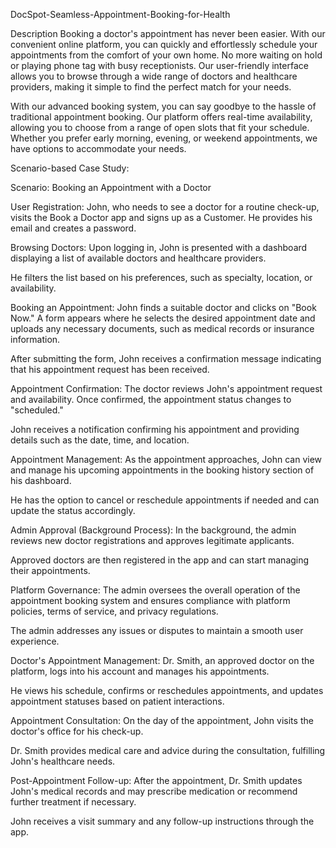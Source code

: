 DocSpot-Seamless-Appointment-Booking-for-Health




Description
Booking a doctor's appointment has never been easier. With our convenient online platform, you can quickly and effortlessly schedule your appointments from the comfort of your own home. No more waiting on hold or playing phone tag with busy receptionists. Our user-friendly interface allows you to browse through a wide range of doctors and healthcare providers, making it simple to find the perfect match for your needs.

With our advanced booking system, you can say goodbye to the hassle of traditional appointment booking. Our platform offers real-time availability, allowing you to choose from a range of open slots that fit your schedule. Whether you prefer early morning, evening, or weekend appointments, we have options to accommodate your needs.

Scenario-based Case Study:

Scenario: Booking an Appointment with a Doctor

User Registration: John, who needs to see a doctor for a routine check-up, visits the Book a Doctor app and signs up as a Customer. He provides his email and creates a password.

Browsing Doctors: Upon logging in, John is presented with a dashboard displaying a list of available doctors and healthcare providers.

He filters the list based on his preferences, such as specialty, location, or availability.

Booking an Appointment: John finds a suitable doctor and clicks on "Book Now." A form appears where he selects the desired appointment date and uploads any necessary documents, such as medical records or insurance information.

After submitting the form, John receives a confirmation message indicating that his appointment request has been received.

Appointment Confirmation: The doctor reviews John's appointment request and availability. Once confirmed, the appointment status changes to "scheduled."

John receives a notification confirming his appointment and providing details such as the date, time, and location.

Appointment Management: As the appointment approaches, John can view and manage his upcoming appointments in the booking history section of his dashboard.

He has the option to cancel or reschedule appointments if needed and can update the status accordingly.

Admin Approval (Background Process): In the background, the admin reviews new doctor registrations and approves legitimate applicants.

Approved doctors are then registered in the app and can start managing their appointments.

Platform Governance: The admin oversees the overall operation of the appointment booking system and ensures compliance with platform policies, terms of service, and privacy regulations.

The admin addresses any issues or disputes to maintain a smooth user experience.

Doctor's Appointment Management: Dr. Smith, an approved doctor on the platform, logs into his account and manages his appointments.

He views his schedule, confirms or reschedules appointments, and updates appointment statuses based on patient interactions.

Appointment Consultation: On the day of the appointment, John visits the doctor's office for his check-up.

Dr. Smith provides medical care and advice during the consultation, fulfilling John's healthcare needs.

Post-Appointment Follow-up: After the appointment, Dr. Smith updates John's medical records and may prescribe medication or recommend further treatment if necessary.

John receives a visit summary and any follow-up instructions through the app.


